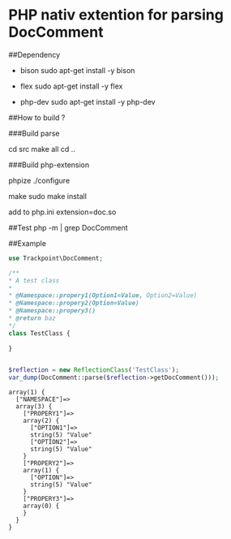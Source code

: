 # PHP nativ extention for parsing DocComment

##Dependency

- bison
sudo apt-get install -y bison

- flex
sudo apt-get install -y flex

- php-dev
sudo apt-get install -y php-dev


##How to build ?

###Build parse

cd src
make all
cd ..

###Build php-extension

phpize 
./configure

make
sudo make install

add to php.ini extension=doc.so

##Test
php -m | grep DocComment


##Example
```php
use Trackpoint\DocComment;

/** 
* A test class
*
* @Namespace::propery1(Option1=Value, Option2=Value)
* @Namespace::propery2(Option=Value)
* @Namespace::propery3()
* @return baz
*/
class TestClass { 
	
}


$reflection = new ReflectionClass('TestClass');
var_dump(DocComment::parse($reflection->getDocComment()));
```

```
array(1) {
  ["NAMESPACE"]=>
  array(3) {
    ["PROPERY1"]=>
    array(2) {
      ["OPTION1"]=>
      string(5) "Value"
      ["OPTION2"]=>
      string(5) "Value"
    }
    ["PROPERY2"]=>
    array(1) {
      ["OPTION"]=>
      string(5) "Value"
    }
    ["PROPERY3"]=>
    array(0) {
    }
  }
}
```